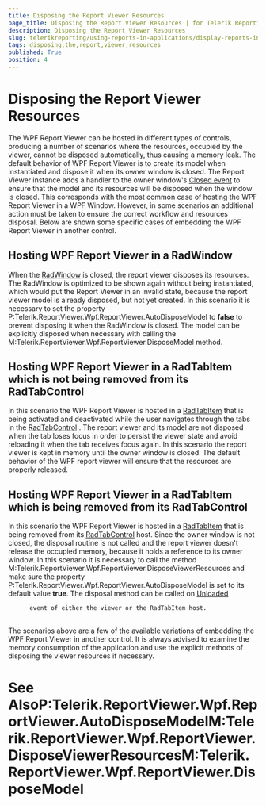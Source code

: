 ```yaml
---
title: Disposing the Report Viewer Resources
page_title: Disposing the Report Viewer Resources | for Telerik Reporting Documentation
description: Disposing the Report Viewer Resources
slug: telerikreporting/using-reports-in-applications/display-reports-in-applications/wpf-application/disposing-the-report-viewer-resources
tags: disposing,the,report,viewer,resources
published: True
position: 4
---
```


# Disposing the Report Viewer Resources



The WPF Report Viewer can be hosted in different types of controls, producing a number of scenarios where the resources, occupied by the viewer, 
        cannot be disposed automatically, thus causing a memory leak.
        The default behavior of WPF Report Viewer is to create its model when instantiated and dispose it when its owner window is closed.
        The Report Viewer instance adds a handler to the owner window's
        [Closed event](https://docs.microsoft.com/en-us/dotnet/api/system.windows.window.closed?view=netframework-4.0)
        to ensure that the model and its resources will be disposed when the window is closed.
        This corresponds with the most common case of hosting the WPF Report Viewer in a WPF Window.
        However, in some scenarios an additional action must be taken to ensure the correct workflow and resources disposal.
        Below are shown some specific cases of embedding the WPF Report Viewer in another control.
      

## Hosting WPF Report Viewer in a RadWindow

When the
          [RadWindow](https://docs.telerik.com/devtools/wpf/controls/radwindow/overview)
          is closed, the report viewer disposes its resources. The RadWindow is optimized to be shown again without being instantiated,
          which would put the Report Viewer in an invalid state, because the report viewer model is already disposed, but not yet created.
          In this scenario it is necessary to set the property P:Telerik.ReportViewer.Wpf.ReportViewer.AutoDisposeModel to __false__ to prevent disposing it when the RadWindow is closed.
          The model can be explicitly disposed when necessary with calling the M:Telerik.ReportViewer.Wpf.ReportViewer.DisposeModel method.
        

## Hosting WPF Report Viewer in a RadTabItem which is not being removed from its RadTabControl

In this scenario the WPF Report Viewer is hosted in a
          [RadTabItem](https://docs.telerik.com/devtools/wpf/api/telerik.windows.controls.radtabitem)
          that is being activated and deactivated while the user navigates through the tabs in the
          [RadTabControl](https://docs.telerik.com/devtools/wpf/controls/radtabcontrol/overview2)
          . The report viewer and its model are not disposed when the tab loses focus in order to persist the viewer state and avoid reloading it when the tab receives focus again.
          In this scenario the report viewer is kept in memory until the owner window is closed. The default behavior of the WPF report viewer will ensure that the resources are properly released.
        

## Hosting WPF Report Viewer in a RadTabItem which is being removed from its RadTabControl

In this scenario the WPF Report Viewer is hosted in a
          [RadTabItem](https://docs.telerik.com/devtools/wpf/api/telerik.windows.controls.radtabitem)
          that is being removed from its
          [RadTabControl](https://docs.telerik.com/devtools/wpf/controls/radtabcontrol/overview2)
          host.
          Since the owner window is not closed, the disposal routine is not called and the report viewer doesn't release the occupied memory, because it holds a reference to its owner window.
          In this scenario it is necessary to call the method M:Telerik.ReportViewer.Wpf.ReportViewer.DisposeViewerResources and make sure
          the property P:Telerik.ReportViewer.Wpf.ReportViewer.AutoDisposeModel is set to its default value __true__.
          The disposal method can be called on
          [Unloaded](https://docs.microsoft.com/en-us/dotnet/api/system.windows.frameworkelement.unloaded)

          event of either the viewer or the RadTabItem host.
        

## 

The scenarios above are a few of the available variations of embedding the WPF Report Viewer in another control. 
          It is always advised to examine the memory consumption of the application and use the explicit methods of disposing the viewer resources if necessary.
        

# See AlsoP:Telerik.ReportViewer.Wpf.ReportViewer.AutoDisposeModelM:Telerik.ReportViewer.Wpf.ReportViewer.DisposeViewerResourcesM:Telerik.ReportViewer.Wpf.ReportViewer.DisposeModel
